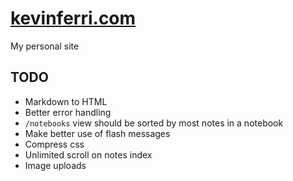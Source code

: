 #  [kevinferri.com](http://kevinferri.com)

My personal site

## TODO

* Markdown to HTML
* Better error handling
* `/notebooks` view should be sorted by most notes in a notebook
* Make better use of flash messages
* Compress css
* Unlimited scroll on notes index
* Image uploads
